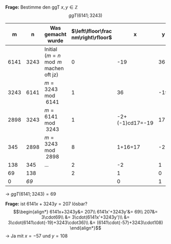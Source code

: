 **Frage:** Bestimme den ggT
$x,y \in\mathbb{Z}$
 $$ggT(6141; 3243)$$

| **m** | **n** | Was gemacht wurde                    | $\left\lfloor\frac nm\right\rfloor$ | x               | y   |
| ----- | ----- | ------------------------------------ | ----------------------------------- | --------------- | --- |
| 6141  | 3243  | Initial ($m =n\mod m$ machen oft jz) | 0                                   | -19             | 36  |
| 3243  | 6141  | $m =3243\mod 6141$                   | 1                                   | 36              | -19 |
| 2898  | 3243  | $m =6141\mod 3243$                   | 1                                   | -2+(-1)cd17=-19 | 17  |
| 345   | 2898  | $m =3243\mod 2898$                   | 8                                   | 1+16=17         | -2  |
| 138   | 345   | ...                                  | 2                                   | -2              | 1   |
| 69    | 138   |                                      | 2                                   | 1               | 0   |
| 0     | *69*  |                                      |                                     | 0               | 1   |
-> $ggT(6141; 3243)=69$

**Frage:** ist $6141x+3243y=207$ lösbar?
$$\begin{align*}
6141x+3243y&= 207\\
6141x'+3243y'&= 69\\
207&= 3\cdot69\\
&= 3\cdot(6141x'+3243y')\\
&= 3\cdot(6141\cdot(-19)+3243\cdot36)\\
&= (6141\cdot(-57)+3243\cdot108)
\end{align*}$$
-> Ja mit $x=-57$ und $y=108$